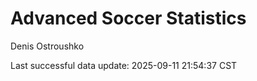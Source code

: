 # Advanced Soccer Statistics
Denis Ostroushko

<!-- gfm -->

Last successful data update: 2025-09-11 21:54:37 CST
